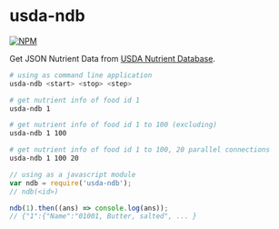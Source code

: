 # usda-ndb

[![NPM](https://nodei.co/npm/usda-ndb.png)](https://nodei.co/npm/usda-ndb/)

Get JSON Nutrient Data from [USDA Nutrient Database].

```bash
# using as command line application
usda-ndb <start> <stop> <step>

# get nutrient info of food id 1
usda-ndb 1

# get nutrient info of food id 1 to 100 (excluding)
usda-ndb 1 100

# get nutrient info of food id 1 to 100, 20 parallel connections
usda-ndb 1 100 20
```
```javascript
// using as a javascript module
var ndb = require('usda-ndb');
// ndb(<id>)

ndb(1).then((ans) => console.log(ans));
// {"1":{"Name":"01001, Butter, salted", ... }
```


[USDA Nutrient Database]: https://ndb.nal.usda.gov/ndb/
